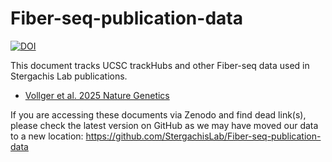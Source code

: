 # Fiber-seq-publication-data

[![DOI](https://zenodo.org/badge/905004218.svg)](https://doi.org/10.5281/zenodo.14511246)

This document tracks UCSC trackHubs and other Fiber-seq data used in Stergachis Lab publications.

- [Vollger et al. 2025 Nature Genetics](papers/Vollger_et_al_2025_Nature_Genetics.md)

If you are accessing these documents via Zenodo and find dead link(s), please check the latest version on GitHub as we may have moved our data to a new location:
https://github.com/StergachisLab/Fiber-seq-publication-data

